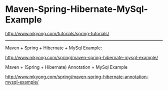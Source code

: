 Maven-Spring-Hibernate-MySql-Example
====================================

http://www.mkyong.com/tutorials/spring-tutorials/

-----

Maven + Spring + Hibernate + MySql Example:

http://www.mkyong.com/spring/maven-spring-hibernate-mysql-example/



Maven + (Spring + Hibernate) Annotation + MySql Example

http://www.mkyong.com/spring/maven-spring-hibernate-annotation-mysql-example/
